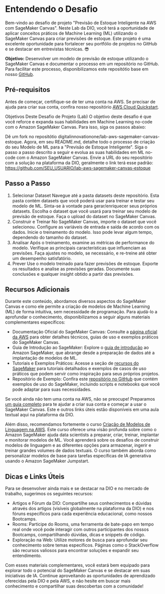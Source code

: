 # Entendendo o Desafio

Bem-vindo ao desafio de projeto "Previsão de Estoque Inteligente na AWS com SageMaker Canvas". Neste Lab da DIO, você terá a oportunidade de aplicar conceitos práticos de Machine Learning (ML) utilizando o SageMaker Canvas para criar previsões de estoque. Este projeto é uma excelente oportunidade para fortalecer seu portfólio de projetos no GitHub e se destacar em entrevistas técnicas. 😎

**Objetivo:** Desenvolver um modelo de previsão de estoque utilizando o SageMaker Canvas e documentar o processo em um repositório no GitHub. Para facilitar este processo, disponibilizamos este repositótio base em nosso
[GitHub](github.com/digitalinnovationone/lab-aws-sagemaker-canvas-estoque).

## Pré-requisitos

Antes de começar, certifique-se de ter uma conta na AWS. Se precisar de ajuda para criar sua conta, confira nosso repositório [AWS Cloud Quickstart](https://github.com/digitalinnovationone/aws-cloud-quickstart).

Objetivos Deste Desafio de Projeto (Lab)
O objetivo deste desafio é que você reforce e expanda suas habilidades em Machine Learning no-code com o Amazon SageMaker Canvas. Para isso, siga os passos abaixo:

Dê um fork no repositótio digitalinnovationone/lab-aws-sagemaker-canvas-estoque. Agora, em seu README.md, detalhe todo o processo de criação do seu Modelo de ML para a "Previsão de Estoque Inteligente".
Siga o passo a passo descrito a seguir e evolua as suas habilidades em ML no-code com o Amazon SageMaker Canvas.
Envie a URL do seu repositório com a solução na plataforma da DIO, geralmente o link terá esse padrão:
<https://github.com/SEU_USUARIO/lab-aws-sagemaker-canvas-estoque>

## Passo a Passo

1. Selecionar Dataset
Navegue até a pasta datasets deste repositório. Esta pasta contém datasets que você poderá usar para treinar e testar seu modelo de ML. Sinta-se à vontade para gerar/enriquecer seus próprios datasets.
Escolha o dataset que você usará para treinar seu modelo de previsão de estoque.
Faça o upload do dataset no SageMaker Canvas.
2. Construir e Treinar
No SageMaker Canvas, importe o dataset que você selecionou.
Configure as variáveis de entrada e saída de acordo com os dados.
Inicie o treinamento do modelo. Isso pode levar algum tempo, dependendo do tamanho do dataset.
3. Analisar
Após o treinamento, examine as métricas de performance do modelo.
Verifique as principais características que influenciam as previsões.
Faça ajustes no modelo, se necessário, e re-treine até obter um desempenho satisfatório.
4. Prever
Use o modelo treinado para fazer previsões de estoque.
Exporte os resultados e analise as previsões geradas.
Documente suas conclusões e qualquer insight obtido a partir das previsões.

## Recursos Adicionais

Durante este conteúdo, abordamos diversos aspectos do SageMaker Canvas e como ele permite a criação de modelos de Machine Learning (ML) de forma intuitiva, sem necessidade de programação. Para ajudá-lo a aprofundar o conhecimento, disponibilizamos a seguir alguns materiais complementares específicos:

- Documentação Oficial do SageMaker Canvas: Consulte a [página oficial da AWS](https://aws.amazon.com/sagemaker/canvas/) para obter detalhes técnicos, guias de uso e exemplos práticos do SageMaker Canvas.
- Guia de Introdução ao SageMaker: Explore o [guia de introdução](https://docs.aws.amazon.com/sagemaker/latest/dg/whatis.html) ao Amazon SageMaker, que abrange desde a preparação de dados até a implantação de modelos de ML.
- Tutoriais e Exemplos Práticos: Acesse a seção de [recursos do SageMaker](https://aws.amazon.com/sagemaker/resources/) para tutoriais detalhados e exemplos de casos de uso práticos que podem servir como inspiração para seus próprios projetos.
- Repositório de Exemplo: Confira este [repositório no GitHub](https://github.com/aws/amazon-sagemaker-examples) que contém exemplos de uso do SageMaker, incluindo scripts e notebooks que você pode adaptar para suas necessidades.

Se você ainda não tem uma conta na AWS, não se preocupe! Preparamos [um guia completo](https://github.com/digitalinnovationone/aws-cloud-quickstart) para te ajudar a criar sua conta e começar a usar o SageMaker Canvas. Este e outros links úteis estão disponíveis em uma aula textual aqui na plataforma da DIO.

Além disso, recomendamos fortemente o curso [Criação de Modelos de Linguagem na AWS](https://explore.skillbuilder.aws/learn/course/internal/view/elearning/18522/criacao-de-modelos-de-linguagem-na-aws-portugues-building-language-models-on-aws-portuguese). Este curso oferece uma visão profunda sobre como o Amazon SageMaker ajuda data scientists a preparar, criar, treinar, implantar e monitorar modelos de ML. Você aprenderá sobre os desafios de construir modelos de linguagem e as diferentes opções para armazenar, ingerir e treinar grandes volumes de dados textuais. O curso também aborda como personalizar modelos de base para tarefas específicas de IA generativa usando o Amazon SageMaker Jumpstart.

## Dicas e Links Úteis

Para se desenvolver ainda mais e se destacar na DIO e no mercado de trabalho, sugerimos os seguintes recursos:

- Artigos e Fórum da DIO: Compartilhe seus conhecimentos e dúvidas através dos artigos (visíveis globalmente na plataforma da DIO) e nos fóruns específicos para cada experiência educacional, como nossos Bootcamps.
- Rooms: Participe do Rooms, uma ferramenta de bate-papo em tempo real onde você pode interagir com outros participantes dos nossos Bootcamps, compartilhando dúvidas, dicas e snippets de código.
- Exploração na Web: Utilize motores de busca para aprofundar seu conhecimento sobre temas específicos. Páginas como o StackOverflow são recursos valiosos para encontrar soluções e expandir seu entendimento.

Com esses materiais complementares, você estará bem equipado para explorar todo o potencial do SageMaker Canvas e se destacar em suas iniciativas de IA. Continue aproveitando as oportunidades de aprendizado oferecidas pela DIO e pela AWS, e não hesite em buscar mais conhecimento e compartilhar suas descobertas com a comunidade!
